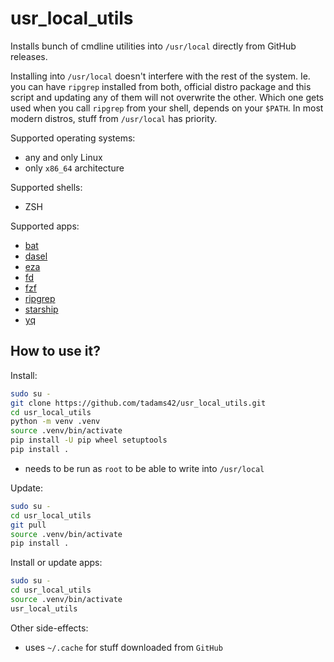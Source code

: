 # usr_local_utils

Installs bunch of cmdline utilities into `/usr/local` directly from GitHub releases.

Installing into `/usr/local` doesn't interfere with the rest of the system. Ie. you can
have `ripgrep` installed from both, official distro package and this script and updating
any of them will not overwrite the other. Which one gets used when you call `ripgrep`
from your shell, depends on your `$PATH`. In most modern distros, stuff from
`/usr/local` has priority.

Supported operating systems:

- any and only Linux
- only `x86_64` architecture

Supported shells:

- ZSH

Supported apps:

- [bat](https://github.com/TomWright/dasel)
- [dasel](https://github.com/starship/starship)
- [eza](https://github.com/eza-community/eza)
- [fd](https://github.com/sharkdp/fd)
- [fzf](https://github.com/junegunn/fzf)
- [ripgrep](https://github.com/BurntSushi/ripgrep)
- [starship](https://github.com/starship/starship)
- [yq](https://github.com/starship/starship)

## How to use it?

Install:

```sh
sudo su -
git clone https://github.com/tadams42/usr_local_utils.git
cd usr_local_utils
python -m venv .venv
source .venv/bin/activate
pip install -U pip wheel setuptools
pip install .
```

- needs to be run as `root` to be able to write into `/usr/local`

Update:

```sh
sudo su -
cd usr_local_utils
git pull
source .venv/bin/activate
pip install .
```

Install or update apps:

```sh
sudo su -
cd usr_local_utils
source .venv/bin/activate
usr_local_utils
```

Other side-effects:

- uses `~/.cache` for stuff downloaded from `GitHub`
